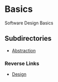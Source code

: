# Basics
Software Design Basics

## Subdirectories
- [Abstraction](./Abstraction.md)



### Reverse Links
- [Design](../Design.md)